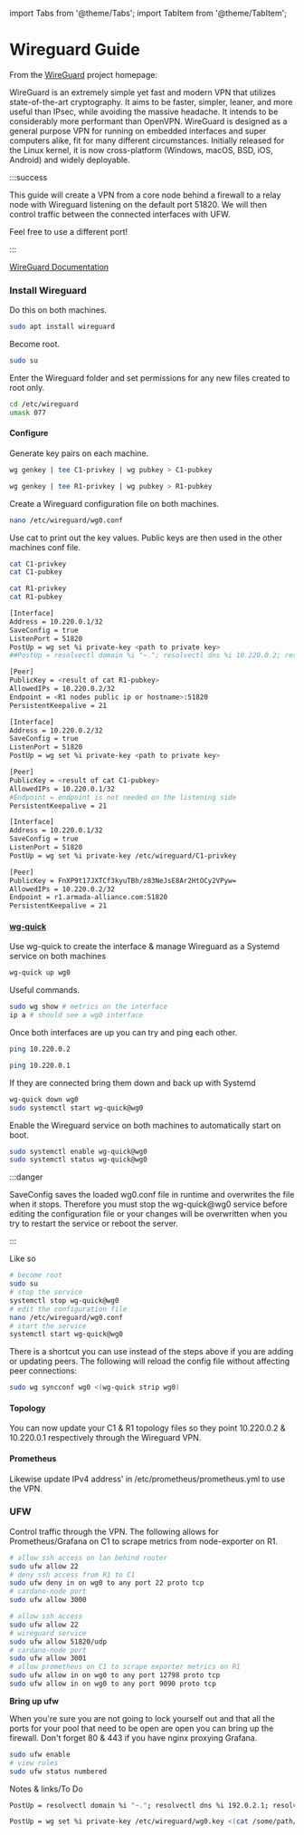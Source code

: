 import Tabs from '@theme/Tabs';
import TabItem from '@theme/TabItem';

# Wireguard Guide

From the [WireGuard](https://www.wireguard.com) project homepage:

WireGuard is an extremely simple yet fast and modern VPN that utilizes state-of-the-art cryptography. It aims to be faster, simpler, leaner, and more useful than IPsec, while avoiding the massive headache. It intends to be considerably more performant than OpenVPN. WireGuard is designed as a general purpose VPN for running on embedded interfaces and super computers alike, fit for many different circumstances. Initially released for the Linux kernel, it is now cross-platform (Windows, macOS, BSD, iOS, Android) and widely deployable.

:::success

This guide will create a VPN from a core node behind a firewall to a relay node with Wireguard listening on the default port 51820. We will then control traffic between the connected interfaces with UFW.

Feel free to use a different port!

:::

[WireGuard Documentation](https://github.com/pirate/wireguard-docs)

### Install Wireguard

Do this on both machines.

```bash title=">_ Terminal"
sudo apt install wireguard
```

Become root.

```bash title=">_ Terminal"
sudo su
```

Enter the Wireguard folder and set permissions for any new files created to root only.

```bash title=">_ Terminal"
cd /etc/wireguard
umask 077
```

#### Configure

Generate key pairs on each machine.

<Tabs>
  <TabItem value="C1" label="C1" default>

```bash title=">_ Terminal"
wg genkey | tee C1-privkey | wg pubkey > C1-pubkey
```
  </TabItem>
  <TabItem value="R1" label="R1">

```bash title=">_ Terminal"
wg genkey | tee R1-privkey | wg pubkey > R1-pubkey
```
  </TabItem>
</Tabs>

Create a Wireguard configuration file on both machines.

```bash title=">_ Terminal"
nano /etc/wireguard/wg0.conf
```

Use cat to print out the key values. Public keys are then used in the other machines conf file.

<Tabs>
  <TabItem value="C1" label="C1" default>

```bash title=">_ Terminal"
cat C1-privkey
cat C1-pubkey
```
  </TabItem>
  <TabItem value="R1" label="R1">

```bash title=">_ Terminal"
cat R1-privkey
cat R1-pubkey
```
  </TabItem>
</Tabs>

<Tabs>
  <TabItem value="C1" label="C1" default>

```bash title=">_ Terminal"
[Interface]
Address = 10.220.0.1/32
SaveConfig = true
ListenPort = 51820
PostUp = wg set %i private-key <path to private key>
##PostUp = resolvectl domain %i "~."; resolvectl dns %i 10.220.0.2; resolvectl dnssec %i yes

[Peer]
PublicKey = <result of cat R1-pubkey>
AllowedIPs = 10.220.0.2/32
Endpoint = <R1 nodes public ip or hostname>:51820
PersistentKeepalive = 21
```
  </TabItem>
  <TabItem value="R1" label="R1" >

```bash title=">_ Terminal"
[Interface]
Address = 10.220.0.2/32
SaveConfig = true
ListenPort = 51820
PostUp = wg set %i private-key <path to private key>

[Peer]
PublicKey = <result of cat C1-pubkey>
AllowedIPs = 10.220.0.1/32
#Endpoint = endpoint is not needed on the listening side
PersistentKeepalive = 21
```
  </TabItem>
  <TabItem value="Example" label="Example" >

```bash title=">_ Terminal"
[Interface]
Address = 10.220.0.1/32
SaveConfig = true
ListenPort = 51820
PostUp = wg set %i private-key /etc/wireguard/C1-privkey

[Peer]
PublicKey = FnXP9t17JXTCf3kyuTBh/z83NeJsE8Ar2HtOCy2VPyw=
AllowedIPs = 10.220.0.2/32
Endpoint = r1.armada-alliance.com:51820
PersistentKeepalive = 21
```
  </TabItem>
</Tabs>

#### [wg-quick](https://manpages.debian.org/unstable/wireguard-tools/wg-quick.8.en.html)

Use wg-quick to create the interface & manage Wireguard as a Systemd service on both machines

```bash title=">_ Terminal"
wg-quick up wg0
```

Useful commands.

```bash title=">_ Terminal"
sudo wg show # metrics on the interface
ip a # should see a wg0 interface
```

Once both interfaces are up you can try and ping each other.

<Tabs>

  <TabItem value="C1" label="C1" default>

```bash title=">_ Terminal"
ping 10.220.0.2
```
  </TabItem>
  <TabItem value="R1" label="R1" >

```bash title=">_ Terminal"
ping 10.220.0.1
```
  </TabItem>
</Tabs>


If they are connected bring them down and back up with Systemd

```bash title=">_ Terminal"
wg-quick down wg0
sudo systemctl start wg-quick@wg0
```

Enable the Wireguard service on both machines to automatically start on boot.

```bash title=">_ Terminal"
sudo systemctl enable wg-quick@wg0
sudo systemctl status wg-quick@wg0
```

:::danger

SaveConfig saves the loaded wg0.conf file in runtime and overwrites the file when it stops. Therefore you must stop the wg-quick@wg0 service before editing the configuration file or your changes will be overwritten when you try to restart the service or reboot the server.

:::

Like so

```bash title=">_ Terminal"
# become root
sudo su
# stop the service
systemctl stop wg-quick@wg0
# edit the configuration file
nano /etc/wireguard/wg0.conf
# start the service
systemctl start wg-quick@wg0
```

There is a shortcut you can use instead of the steps above if you are adding or updating peers. The following will reload the config file without affecting peer connections:

```bash title=">_ Terminal"
sudo wg syncconf wg0 <(wg-quick strip wg0)
```

#### Topology

You can now update your C1 & R1 topology files so they point 10.220.0.2 & 10.220.0.1 respectively through the Wireguard VPN.

#### Prometheus

Likewise update IPv4 address' in /etc/prometheus/prometheus.yml to use the VPN.

### UFW

Control traffic through the VPN. The following allows for Prometheus/Grafana on C1 to scrape metrics from node-exporter on R1.

<Tabs>
  
  <TabItem value="C1" label="C1" default>

```bash
# allow ssh access on lan behind router
sudo ufw allow 22
# deny ssh access from R1 to C1
sudo ufw deny in on wg0 to any port 22 proto tcp
# cardano-node port
sudo ufw allow 3000
```
  </TabItem>
  <TabItem value="R1" label="R1">

```bash
# allow ssh access
sudo ufw allow 22
# wireguard service
sudo ufw allow 51820/udp
# cardano-node port
sudo ufw allow 3001
# allow prometheus on C1 to scrape exporter metrics on R1
sudo ufw allow in on wg0 to any port 12798 proto tcp
sudo ufw allow in on wg0 to any port 9090 proto tcp
```

  </TabItem>
</Tabs>


**Bring up ufw**

When you're sure you are not going to lock yourself out and that all the ports for your pool that need to be open are open you can bring up the firewall. Don't forget 80 & 443 if you have nginx proxying Grafana.

```bash
sudo ufw enable
# view rules
sudo ufw status numbered
```

Notes & links/To Do

```bash
PostUp = resolvectl domain %i "~."; resolvectl dns %i 192.0.2.1; resolvectl dnssec %i yes
```

```bash
PostUp = wg set %i private-key /etc/wireguard/wg0.key <(cat /some/path/%i/privkey)
```
